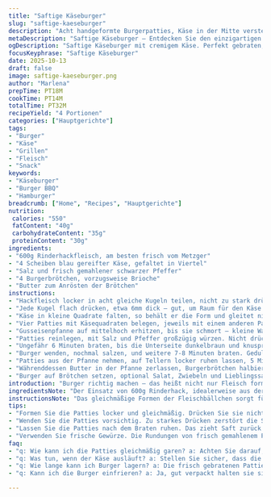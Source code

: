 ```yaml
---
title: "Saftige Käseburger"
slug: "saftige-kaeseburger"
description: "Acht handgeformte Burgerpatties, Käse in der Mitte versteckt, gebraten bis zur perfekten Kruste. Statt typische Cheddarscheiben verwende ich Blauschimmelkäse für mehr Tiefe – lohnt sich, wenn man auf intensive Aromen steht. Weniger Salz ingesetzt als üblich, da der Käse viel Würze bringt. Braten in Gusseisen, Schritt für Schritt, auf knackige Kruste achten. Die Burger ruhen lassen, bevor sie zerfallen und der Käse ausläuft. Buns mit Butter goldgelb getoastet, ohne dass sie matschig werden. Dieses Verfahren vermeidet typische Anfängerfehler, wie zu dünne Patties oder zu heiße Pfanne – so wird der Käse im Innern cremig, ohne dass außen alles verbrennt."
metaDescription: "Saftige Käseburger – Entdecken Sie den einzigartigen Geschmack und die cremige Füllung dieser amerikanischen Burger mit Blauschimmelkäse."
ogDescription: "Saftige Käseburger mit cremigem Käse. Perfekt gebraten, in Briochebrötchen. Ein Rezept, das Ihre Burger-Abende bereichern wird."
focusKeyphrase: "Saftige Käseburger"
date: 2025-10-13
draft: false
image: saftige-kaeseburger.png
author: "Marlena"
prepTime: PT18M
cookTime: PT14M
totalTime: PT32M
recipeYield: "4 Portionen"
categories: ["Hauptgerichte"]
tags:
- "Burger"
- "Käse"
- "Grillen"
- "Fleisch"
- "Snack"
keywords:
- "Käseburger"
- "Burger BBQ"
- "Hamburger"
breadcrumb: ["Home", "Recipes", "Hauptgerichte"]
nutrition: 
 calories: "550"
 fatContent: "40g"
 carbohydrateContent: "35g"
 proteinContent: "30g"
ingredients:
- "600g Rinderhackfleisch, am besten frisch vom Metzger"
- "4 Scheiben blau gereifter Käse, gefaltet in Viertel"
- "Salz und frisch gemahlener schwarzer Pfeffer"
- "4 Burgerbrötchen, vorzugsweise Brioche"
- "Butter zum Anrösten der Brötchen"
instructions:
- "Hackfleisch locker in acht gleiche Kugeln teilen, nicht zu stark drücken – zu fest macht die Patties zäh."
- "Jede Kugel flach drücken, etwa 6mm dick – gut, um Raum für den Käse zu schaffen, ohne dass er rausläuft."
- "Käse in kleine Quadrate falten, so behält er die Form und gleitet nicht raus beim Braten."
- "Vier Patties mit Käsequadraten belegen, jeweils mit einem anderen Patty bedecken. Ränder sorgfältig andrücken und leicht rund formen. Wichtig: keine Lücken, sonst läuft Käse sofort aus."
- "Gusseisenpfanne auf mittelhoch erhitzen, bis sie schmort – kleine Wassertröpfchen sollten tanzen."
- "Patties reinlegen, mit Salz und Pfeffer großzügig würzen. Nicht drücken, sonst entweicht der Saft."
- "Ungefähr 6 Minuten braten, bis die Unterseite dunkelbraun und knusprig ist – das erkennt man am Geruch und der Farbe unten am Rand."
- "Burger wenden, nochmal salzen, und weitere 7-8 Minuten braten. Geduld ist wichtig für den Innenkäse, zu kurz und er ist noch hart, zu lang und er läuft ganz raus."
- "Patties aus der Pfanne nehmen, auf Tellern locker ruhen lassen, 5 Minuten mindestens – Fasern entspannen sich, Fleisch bleibt saftig."
- "Währenddessen Butter in der Pfanne zerlassen, Burgerbrötchen halbieren und mit der Schnittfläche kurz goldbraun rösten. Nicht zu lange – sonst trocken und hart."
- "Burger auf Brötchen setzen, optional Salat, Zwiebeln und Lieblingssauce dazu. Kein Ketchup nötig, das killt den Käsegeschmack."
introduction: "Burger richtig machen – das heißt nicht nur Fleisch formen, sondern Textur, Temperatur und Timing meistern. Mein Geheimnis: Käse innen platzieren, so wird jeder Bissen cremig, ohne dass alles in der Pfanne verschwindet. Blauschimmelkäse bringt mehr Charakter als der oft verwendete Cheddar. Richtig anbraten, die Pfanne vorheizen, Hitze kompromisslos, aber nicht zu hoch. Die Kruste gibt Aroma – hör auf das Zischen und den Duft, der sich breitmacht. Brötchen zuletzt mit Butter anrösten, für den perfekten Crunch ohne matschigen Boden. Richtig gelagerte, frische Zutaten sind Pflicht."
ingredientsNote: "Der Einsatz von 600g Rinderhack, idealerweise aus der Schulter oder Brust, gibt die nötige Fettigkeit. Wer keinen Blauschimmelkäse mag, nimmt einen gereiften Gouda als milde Alternative. Salz und Pfeffer immer frisch gemahlen verwenden, das verbessert sofort das Aroma. Butter für die Brötchen ist kein Zufall – sie sorgt für glänzende, knusprige Flächen und reines Aroma. Briochebrötchen sind weicher, aber stabil genug – wer kein Brioche findet, auf Kaiser- oder Sesambrötchen ausweichen, dann hält alles stabil. Achtung bei der Käsemenge: Zu viel drückt bei der Formung aus, zu wenig bringt die Cremigkeit nicht."
instructionsNote: "Das gleichmäßige Formen der Fleischbällchen sorgt für gleichmäßige Garzeiten. Vorsicht bei zu dünnen Patties oder zu starker Hitze: Fleisch trocknet aus, und Käse rinnt zu schnell heraus. Die Faltetaktik beim Käse verhindert Auslaufen und verteilt die Schmelze gleichmäßig. Auf die Farbe an der Unterseite achten, 5-7 Minuten pro Seite reichen meist. Pfanne nicht überladen, sonst „dünstet“ das Fleisch eher, als dass es brät. Nach dem Braten die Ruhezeit nicht unterschätzen: Fleisch braucht den Moment, um sich zu verbinden und Säfte zu halten. Brötchen als letzten Schritt braten, vermeiden, dass sie durchweichen. Wenn kein Gusseisen da ist, Pfanne gut vorheizen und bei mittlerer Hitze garen – unter Beobachtung bleiben."
tips:
- "Formen Sie die Patties locker und gleichmäßig. Drücken Sie sie nicht zu fest. Zu feste Patties werden zäh. Achten Sie auf die Dicke. Etwa 6mm ist optimal. Diese Technik hilft, den Käse im Inneren zu halten, ohne dass er ausläuft. Wenn Sie experimentieren, versuchen Sie reifen Gouda als milden Ersatz für den Blauschimmelkäse."
- "Wenden Sie die Patties vorsichtig. Zu starkes Drücken zerstört die Struktur. Warten Sie, bis die Unterseite schön knusprig ist. Denken Sie daran, die Pfanne vorzuheizen. Wenn sie zu kalt ist, dünstet das Fleisch nur. Die perfekten Burger brauchen ein gewisses Augenmerk auf Temperatur und Zeitpunkt. Das macht einen großen Unterschied."
- "Lassen Sie die Patties nach dem Braten ruhen. Das zieht Saft zurück ins Fleisch. Mindestens fünf Minuten ruhen lassen. Diese Ruhezeit ist entscheidend für die Textur. Wenn man ihn aus der Pfanne nimmt und direkt serviert, kann man die saftige Füllung verlieren. Lagern Sie die fertigen Burger im Warmen, falls notwendig – am besten bei geringer Hitze im Ofen."
- "Verwenden Sie frische Gewürze. Die Rundungen von frisch gemahlenem Pfeffer bringen mehr Aroma. Alter Pfeffer hat weniger Potenz. Auch beim Salz: zu viel kann den Geschmack überdecken. Der Käse bringt schon Würze mit. Experimentieren Sie mit der Menge, um die richtige Balance zu finden, die Ihrem Geschmack entspricht. Es ist wichtig, dass Sie das Gefühl für die richtige Menge entwickeln."
faq:
- "q: Wie kann ich die Patties gleichmäßig garen? a: Achten Sie darauf, dass die Dicke überall gleich ist. Verwenden Sie eine Küchenskala, um sicherzustellen, dass sie gleichmäßig gewogen sind. Zu dünn, und sie trocknen schnell aus. Testen Sie die Temperatur mit einem Fleischthermometer. Ideal ist eine Innentemperatur von 75 Grad."
- "q: Was tun, wenn der Käse ausläuft? a: Stellen Sie sicher, dass die Patties gut verschlossen sind, keine Lücken entstehen. Kühlen Sie den Käse kurz im Kühlschrank, bevor Sie ihn einarbeiten. Auch die richtige Dicke der Patties hilft. Mehr Käse kann auch ein Risiko sein."
- "q: Wie lange kann ich Burger lagern? a: Die frisch gebratenen Patties können in einem luftdichten Behälter bis zu drei Tage im Kühlschrank aufbewahrt werden. Vor dem Servieren aufwärmen. In der Pfanne oder im Ofen auf mittlerer Hitze ist empfehlenswert."
- "q: Kann ich die Burger einfrieren? a: Ja, gut verpackt halten sie sich bis zu drei Monate. Achten Sie darauf, dass sie nicht aneinanderkleben. Vor dem Braten kühl aufstehen lassen. Dies sorgt dafür, dass die Innentemperatur gleichmäßig ist."

---
```

